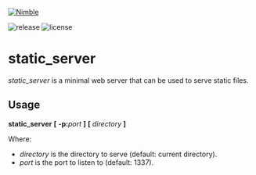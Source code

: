 [![Nimble](https://raw.githubusercontent.com/yglukhov/nimble-tag/master/nimble.png)](https://github.com/bung87/nimhttpd)

![release](https://img.shields.io/github/release/bung87/nimhttpd/all.svg)
![license](https://img.shields.io/github/license/bung87/nimhttpd.svg)

# static_server

_static_server_ is a minimal web server that can be used to serve static files.

## Usage

**static_server** **[** **-p:**_port_ **]** **[** _directory_ **]**

Where:

* _directory_ is the directory to serve (default: current directory).
* _port_ is the port to listen to (default: 1337).
